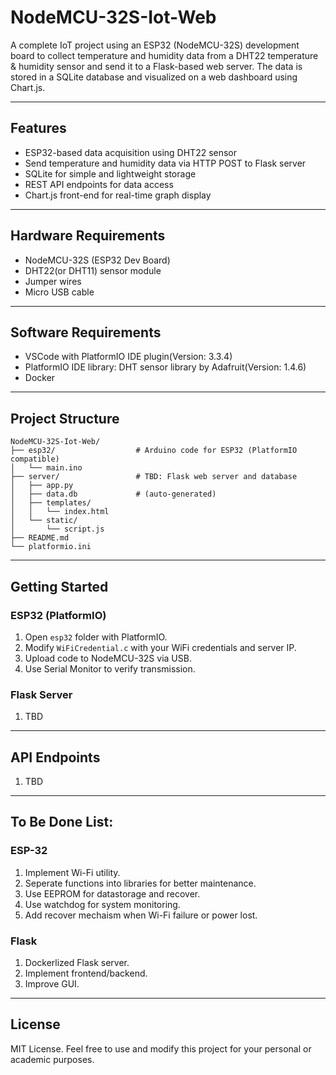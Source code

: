 # NodeMCU-32S-Iot-Web

A complete IoT project using an ESP32 (NodeMCU-32S) development board to collect temperature and humidity data from a DHT22 temperature & humidity sensor and send it to a Flask-based web server. The data is stored in a SQLite database and visualized on a web dashboard using Chart.js.

---

## Features

- ESP32-based data acquisition using DHT22 sensor
- Send temperature and humidity data via HTTP POST to Flask server
- SQLite for simple and lightweight storage
- REST API endpoints for data access
- Chart.js front-end for real-time graph display

---

## Hardware Requirements

- NodeMCU-32S (ESP32 Dev Board)
- DHT22(or DHT11) sensor module
- Jumper wires
- Micro USB cable

---

## Software Requirements

- VSCode with PlatformIO IDE plugin(Version: 3.3.4)
- PlatformIO IDE library: DHT sensor library by Adafruit(Version: 1.4.6)
- Docker
---

## Project Structure

```
NodeMCU-32S-Iot-Web/
├── esp32/                  # Arduino code for ESP32 (PlatformIO compatible)
│   └── main.ino
├── server/                 # TBD: Flask web server and database
│   ├── app.py
│   ├── data.db             # (auto-generated)
│   ├── templates/
│   │   └── index.html
│   └── static/
│       └── script.js
├── README.md
└── platformio.ini
```

---

## Getting Started

### ESP32 (PlatformIO)
1. Open `esp32` folder with PlatformIO.
2. Modify `WiFiCredential.c` with your WiFi credentials and server IP.
3. Upload code to NodeMCU-32S via USB.
4. Use Serial Monitor to verify transmission.

### Flask Server
1. TBD

---

## API Endpoints
1. TBD

---

## To Be Done List:
### ESP-32
1. Implement Wi-Fi utility.
2. Seperate functions into libraries for better maintenance.
3. Use EEPROM for datastorage and recover.
4. Use watchdog for system monitoring.
5. Add recover mechaism when Wi-Fi failure or power lost.

### Flask
1. Dockerlized Flask server.
2. Implement frontend/backend.
3. Improve GUI.

---

## License

MIT License. Feel free to use and modify this project for your personal or academic purposes.
